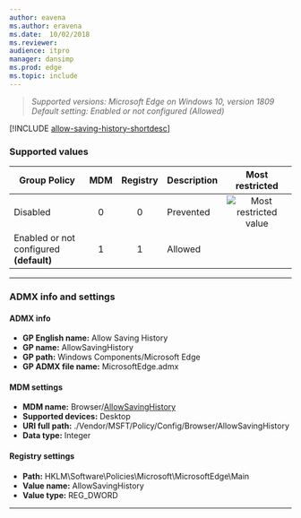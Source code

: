 ```yaml
---
author: eavena
ms.author: eravena
ms.date:  10/02/2018
ms.reviewer: 
audience: itpro
manager: dansimp
ms.prod: edge
ms.topic: include
---
```


<!-- ## Allow Saving History --> 

>*Supported versions: Microsoft Edge on Windows 10, version 1809*<br>
>*Default setting:  Enabled or not configured (Allowed)*

[!INCLUDE [allow-saving-history-shortdesc](../shortdesc/allow-saving-history-shortdesc.md)]

### Supported values

|                Group Policy                | MDM | Registry | Description |                 Most restricted                  |
|--------------------------------------------|:---:|:--------:|-------------|:------------------------------------------------:|
|                  Disabled                  |  0  |    0     |  Prevented  | ![Most restricted value](../images/check-gn.png) |
| Enabled or not configured<br>**(default)** |  1  |    1     |   Allowed   |                                                  |

---

### ADMX info and settings

#### ADMX info
- **GP English name:** Allow Saving History
- **GP name:** AllowSavingHistory
- **GP path:** Windows Components/Microsoft Edge
- **GP ADMX file name:** MicrosoftEdge.admx

#### MDM settings
- **MDM name:** Browser/[AllowSavingHistory](https://docs.microsoft.com/windows/client-management/mdm/policy-csp-browser#browser-allowsavinghistory)
- **Supported devices:** Desktop
- **URI full path:** ./Vendor/MSFT/Policy/Config/Browser/AllowSavingHistory 
- **Data type:** Integer

#### Registry settings
- **Path:**  HKLM\\Software\\Policies\\Microsoft\\MicrosoftEdge\\Main
- **Value name:** AllowSavingHistory
- **Value type:** REG_DWORD


<hr>
